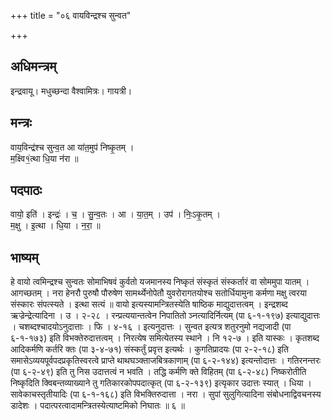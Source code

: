 +++
title = "०६ वायविन्द्रश्च सुन्वत"

+++
## अधिमन्त्रम्
इन्द्रवायू। मधुच्छन्दा वैश्वामित्रः। गायत्री।

## मन्त्रः
वाय॒विन्द्र॑श्च सुन्व॒त आ या॑त॒मुप॑ निष्कृ॒तम् ।  
म॒क्ष्वि१॒॑त्था धि॒या न॑रा ॥

## पदपाठः
वायो॒ इति॑ । इन्द्रः॑ । च॒ । सु॒न्व॒तः । आ । या॒त॒म् । उप॑ । निः॒ऽकृ॒तम् ।  
म॒क्षु । इ॒त्था । धि॒या । न॒रा॒ ॥

## भाष्यम्
हे वायो त्वमिन्द्रश्च सुन्वतः सोमाभिषवं कुर्वतो यजमानस्य निष्कृतं संस्कृतं संस्कर्तारं वा सोममुपा यातम् । आगच्छतम् । नरा हेनरौ पुरुषौ पौरुषेण सामर्थ्येनोपेतौ युवरोरागतयोश्च सतोर्धियामुना कर्मणा मक्षु त्वरया संस्कारः संपत्स्यते । इत्था सत्यं ॥ वायो इत्यस्यामन्त्रितस्येति षाष्ठिक माद्युदात्तत्वम् । इन्द्रशब्द ऋज्रेन्द्रेत्यादिना । उ । २-२८ । रन्प्रत्ययान्तत्वेन निपातितो ञ्नत्यादिर्नित्यम् (पा ६-१-१९७) इत्याद्युदात्तः । चशब्दश्चादयोऽनुदात्ताः । फि । ४-१६ । इत्यनुदात्तः । सुन्वत इत्यत्र शतुरनुमो नद्यजादी (पा ६-१-१७३) इति विभक्तेरुदात्तत्वम् । निरत्येष समित्येतस्य स्थाने । नि १२-७ । इति यास्कः । कृतशब्द आदिकर्मणि कर्तरि क्तः (पा ३-४-७१) संस्कर्तुं प्रवृत्त इत्यर्थः । कुगतिप्रादयः (पा २-२-१८) इति समासेऽव्ययपूर्वपदप्रकृतिस्वरत्वे प्राप्ते थाथघञ्क्ताजबित्रकाणाम् (पा ६-२-१४४) इत्यन्तोदात्तः । गतिरनन्तरः (पा ६-२-४९) इति तु निस उदात्तत्वं न भवति । तद्धि कर्मणि क्ते विहितम् (पा ६-२-४८) निष्करोतीति निष्कृदिति क्विबन्तव्याख्याने तु गतिकारकोपपदात्कृत् (पा ६-२-१३९) इत्यृकार उदात्तः स्यात् । धिया । सावेकाचस्तृतीयादिः (पा ६-१-१६८) इति विभक्तिरुदात्ता । नरा । सुपां सुलुगित्यादिना संबोधनाद्विवचनस्य डादेशः । पदात्परत्वादामन्त्रितस्येत्याष्टमिको निघातः ॥ ६ ॥
